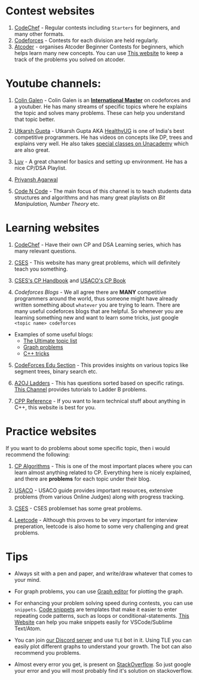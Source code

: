 # Contest websites
1. [CodeChef](codechef.com) - Regular contests including `Starters` for beginners, and many other formats.
2. [Codeforces](codeforces.com) - Contests for each division are held regularly.
3. [Atcoder](atcoder.jp) - organises Atcoder Beginner Contests for beginners, which helps learn many new concepts. You can use [This website](https://kenkoooo.com/atcoder#/table/) to keep a track of the problems you solved on atcoder.

# Youtube channels:
1. [Colin Galen](https://www.youtube.com/channel/UCpvS3EykHW--l0ogUhMEjEw) - Colin Galen is an **[International Master](https://codeforces.com/profile/galen_colin)** on codeforces and a youtuber. He has many streams of specific topics where he explains the topic and solves many problems. These can help you understand that topic better.

2. [Utkarsh Gupta](https://www.youtube.com/channel/UCGS5ZzcSAymQbWZvNoKOFhQ/videos) - Utkarsh Gupta AKA [HealthyUG](https://codeforces.com/profile/HealthyUG) is one of India's best competitive programmers. He has videos on concepts like DP, trees and explains very well. He also takes [special classes on Unacademy](https://unacademy.com/@healthyug/courses?goal=all&type=special) which are also great.

3. [Luv](https://www.youtube.com/c/LuvIsMe) - A great channel for basics and setting up environment. He has a nice CP/DSA Playlist.

4. [Priyansh Agarwal](https://www.youtube.com/c/PriyanshAgarwal)

5. [Code N Code](https://www.youtube.com/channel/UC0zvY3yIBQTrSutsV-4yscQ) - The main focus of this channel is to teach students data structures and algorithms and has many great playlists on *Bit Manipulation, Number Theory* etc.

# Learning websites
1. [CodeChef](https://www.codechef.com/LEARNDSA?itm_medium=navmenu&itm_campaign=learndsa) - Have their own CP and DSA Learning series, which has many relevant questions.

2. [CSES](https://cses.fi/problemset/) - This website has many great problems, which will definitely teach you something. 

3. [CSES's CP Handbook](https://cses.fi/book/book.pdf) and [USACO's CP Book](https://usaco.guide/CP2.pdf)

4. *Codeforces Blogs* - We all agree there are **MANY** competitive programmers around the world, thus someone might have already written something about `whatever` you are trying to learn. There are many useful codeforces blogs that are helpful. So whenever you are learning something new and want to learn some tricks, just google `<topic name> codeforces`

* Examples of some useful blogs:
  - [The Ultimate topic list](https://codeforces.com/blog/entry/95106)
  - [Graph problems](https://codeforces.com/blog/entry/55219?#comment-390897)
  - [C++ tricks](https://codeforces.com/blog/entry/15643)

5. [CodeForces Edu Section](https://codeforces.com/edu/course/2) - This provides insights on various topics like segment trees, binary search etc.

6. [A2OJ Ladders](a2oj.herokuapp.com/) - This has questions sorted based on specific ratings.
[This Channel](https://www.youtube.com/c/SumitGaurav) provides tutorials to Ladder B problems.

7. [CPP Reference](https://en.cppreference.com/w/) - If you want to learn technical stuff about anything in C++, this website is best for you.

# Practice websites
If you want to do problems about some specific topic, then i would recommend the following:
1. [CP Algorithms](https://cp-algorithms.com/) - This is one of the most important places where you can learn almost anything related to CP. Everything here is nicely explained, and there are **problems** for each topic under their blog. 

2. [USACO](https://usaco.guide/) - USACO guide provides important resources, extensive problems (from various Online Judges) along with progress tracking.

3. [CSES](https://cses.fi/problemset/) -  CSES problemset has some great problems.

4. [Leetcode](leetcode.com) - Although this proves to be very important for interview preperation, leetcode is also home to some very challenging and great problems.

# Tips
* Always sit with a pen and paper, and write/draw whatever that comes to your mind. 

* For graph problems, you can use [Graph editor](https://csacademy.com/app/graph_editor/) for plotting the graph.

* For enhancing your problem solving speed during contests, you can use `snippets`. [Code snippets](https://code.visualstudio.com/docs/editor/userdefinedsnippets) are templates that make it easier to enter repeating code patterns, such as loops or conditional-statements.
[This Website](https://snippet-generator.app/) can help you make snippets easily for VSCode/Sublime Text/Atom.

* You can join [our Discord server](https://discord.gg/5anpwH6r4f) and use `TLE` bot in it. Using TLE you can easily plot different graphs to understand your growth. The bot can also recommend you problems.

* Almost every error you get, is present on [StackOverflow](stackoverflow.com). So just google your error and you will most probably find it's solution on stackoverflow.